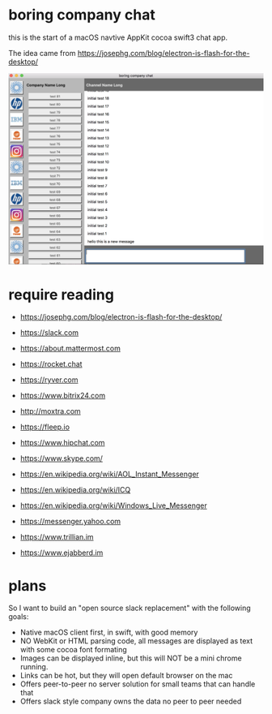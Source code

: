 # boring company chat

this is the start of a macOS navtive AppKit cocoa swift3 chat app.

The idea came from https://josephg.com/blog/electron-is-flash-for-the-desktop/

![](screenshot.png)

# require reading

* https://josephg.com/blog/electron-is-flash-for-the-desktop/
* https://slack.com
* https://about.mattermost.com
* https://rocket.chat
* https://ryver.com
* https://www.bitrix24.com
* http://moxtra.com
* https://fleep.io
* https://www.hipchat.com

* https://www.skype.com/
* https://en.wikipedia.org/wiki/AOL_Instant_Messenger
* https://en.wikipedia.org/wiki/ICQ
* https://en.wikipedia.org/wiki/Windows_Live_Messenger
* https://messenger.yahoo.com
* https://www.trillian.im
* https://www.ejabberd.im

# plans

So I want to build an "open source slack replacement" with the following goals:

* Native macOS client first, in swift, with good memory 
* NO WebKit or HTML parsing code, all messages are displayed as text with some cocoa font formating
* Images can be displayed inline, but this will NOT be a mini chrome running.
* Links can be hot, but they will open default browser on the mac
* Offers peer-to-peer no server solution for small teams that can handle that
* Offers slack style company owns the data no peer to peer needed

